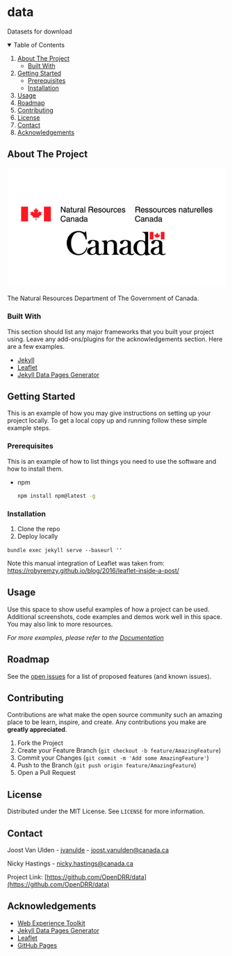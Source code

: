 # data
Datasets for download

<!-- TABLE OF CONTENTS -->
<details open="open">
  <summary>Table of Contents</summary>
  <ol>
    <li>
      <a href="#about-the-project">About The Project</a>
      <ul>
        <li><a href="#built-with">Built With</a></li>
      </ul>
    </li>
    <li>
      <a href="#getting-started">Getting Started</a>
      <ul>
        <li><a href="#prerequisites">Prerequisites</a></li>
        <li><a href="#installation">Installation</a></li>
      </ul>
    </li>
    <li><a href="#usage">Usage</a></li>
    <li><a href="#roadmap">Roadmap</a></li>
    <li><a href="#contributing">Contributing</a></li>
    <li><a href="#license">License</a></li>
    <li><a href="#contact">Contact</a></li>
    <li><a href="#acknowledgements">Acknowledgements</a></li>
  </ol>
</details>


<!-- ABOUT THE PROJECT -->
## About The Project

![Info Visualization Tool](naturalresources.jpg)

The Natural Resources Department of The Government of Canada.


### Built With

This section should list any major frameworks that you built your project using. Leave any add-ons/plugins for the acknowledgements section. Here are a few examples.
* [Jekyll](https://jekyllrb.com/)
* [Leaflet](https://leafletjs.com/)
* [Jekyll Data Pages Generator](https://github.com/avillafiorita/jekyll-datapage_gen)



<!-- GETTING STARTED -->
## Getting Started

This is an example of how you may give instructions on setting up your project locally.
To get a local copy up and running follow these simple example steps.

### Prerequisites

This is an example of how to list things you need to use the software and how to install them.
* npm
  ```sh
  npm install npm@latest -g
  ```

### Installation


1. Clone the repo
2. Deploy locally

 `bundle exec jekyll serve --baseurl ''`

Note this manual integration of Leaflet was taken from: https://robyremzy.github.io/blog/2016/leaflet-inside-a-post/



<!-- USAGE EXAMPLES -->
## Usage

Use this space to show useful examples of how a project can be used. Additional screenshots, code examples and demos work well in this space. You may also link to more resources.

_For more examples, please refer to the [Documentation](https://github.com/OpenDRR/data/tree/main/documentation)_



<!-- ROADMAP -->
## Roadmap

See the [open issues](https://github.com/OpenDRR/data/issues) for a list of proposed features (and known issues).



<!-- CONTRIBUTING -->
## Contributing

Contributions are what make the open source community such an amazing place to be learn, inspire, and create. Any contributions you make are **greatly appreciated**.

1. Fork the Project
2. Create your Feature Branch (`git checkout -b feature/AmazingFeature`)
3. Commit your Changes (`git commit -m 'Add some AmazingFeature'`)
4. Push to the Branch (`git push origin feature/AmazingFeature`)
5. Open a Pull Request



<!-- LICENSE -->
## License

Distributed under the MIT License. See `LICENSE` for more information.



<!-- CONTACT -->
## Contact

Joost Van Ulden - [jvanulde](https://github.com/jvanulde) - joost.vanulden@canada.ca

Nicky Hastings - nicky.hastings@canada.ca

Project Link: [https://github.com/OpenDRR/data](https://github.com/OpenDRR/data)



<!-- ACKNOWLEDGEMENTS -->
## Acknowledgements
* [Web Experience Toolkit](https://github.com/wet-boew/wet-boew)
* [Jekyll Data Pages Generator](https://github.com/avillafiorita/jekyll-datapage_gen)
* [Leaflet](https://leafletjs.com/)
* [GitHub Pages](https://pages.github.com)


